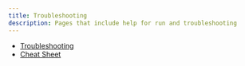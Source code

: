 ```yaml
---
title: Troubleshooting
description: Pages that include help for run and troubleshooting
---
```


- [Troubleshooting](troubleshooting.md)
- [Cheat Sheet](cheat-sheet.md)

